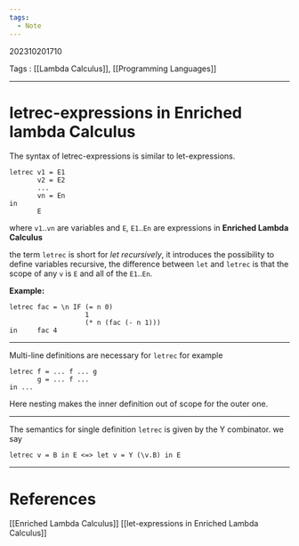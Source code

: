```yaml
---
tags:
  - Note
---
```

202310201710

Tags : [[Lambda Calculus]], [[Programming Languages]]

---
# letrec-expressions in Enriched lambda Calculus
The syntax of $\text{letrec-}$expressions is similar to $\text{let-}$expressions.
```
letrec v1 = E1
       v2 = E2
       ...
       vn = En
in
       E
```
where `v1`..`vn` are variables and `E`, `E1`..`En` are expressions in **Enriched Lambda Calculus**

the term `letrec` is short for *let recursively*, it introduces the possibility to define variables recursive, the difference between `let` and `letrec` is that the scope of any `v` is `E` and all of the `E1`..`En`.

**Example:**
```
letrec fac = \n IF (= n 0) 
                   1 
                   (* n (fac (- n 1)))
in     fac 4
```
---

Multi-line definitions are necessary for `letrec` for example
```
letrec f = ... f ... g
       g = ... f ...
in ...
```
Here nesting makes the inner definition out of scope for the outer one.

---

The semantics for single definition `letrec` is given by the Y combinator.
we say
```
letrec v = B in E <=> let v = Y (\v.B) in E
```

---
# References
[[Enriched Lambda Calculus]]
[[let-expressions in Enriched Lambda Calculus]]